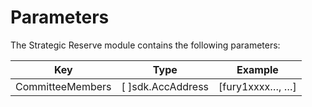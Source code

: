 # **Parameters**

The Strategic Reserve module contains the following parameters:

| Key                | Type              | Example        |
|--------------------|-------------------|----------------|
| CommitteeMembers   | [ ]sdk.AccAddress | [fury1xxxx…, …] |
